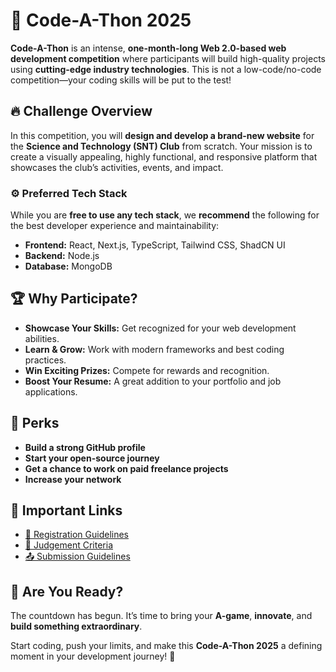 # 🚀 Code-A-Thon 2025

**Code-A-Thon** is an intense, **one-month-long Web 2.0-based web development competition** where participants will build high-quality projects using **cutting-edge industry technologies**. This is not a low-code/no-code competition—your coding skills will be put to the test!

## 🔥 Challenge Overview
In this competition, you will **design and develop a brand-new website** for the **Science and Technology (SNT) Club** from scratch. Your mission is to create a visually appealing, highly functional, and responsive platform that showcases the club’s activities, events, and impact.

### ⚙ Preferred Tech Stack
While you are **free to use any tech stack**, we **recommend** the following for the best developer experience and maintainability:
- **Frontend:** React, Next.js, TypeScript, Tailwind CSS, ShadCN UI
- **Backend:** Node.js
- **Database:** MongoDB

## 🏆 Why Participate?
- **Showcase Your Skills:** Get recognized for your web development abilities.
- **Learn & Grow:** Work with modern frameworks and best coding practices.
- **Win Exciting Prizes:** Compete for rewards and recognition.
- **Boost Your Resume:** A great addition to your portfolio and job applications.

## 🎁 Perks
- **Build a strong GitHub profile**
- **Start your open-source journey**
- **Get a chance to work on paid freelance projects**
- **Increase your network**

## 🔗 Important Links
- [📌 Registration Guidelines](#)
- [📝 Judgement Criteria](#)
- [📤 Submission Guidelines](#)

## 🚨 Are You Ready?
The countdown has begun. It’s time to bring your **A-game**, **innovate**, and **build something extraordinary**. 

Start coding, push your limits, and make this **Code-A-Thon 2025** a defining moment in your development journey! 🚀
